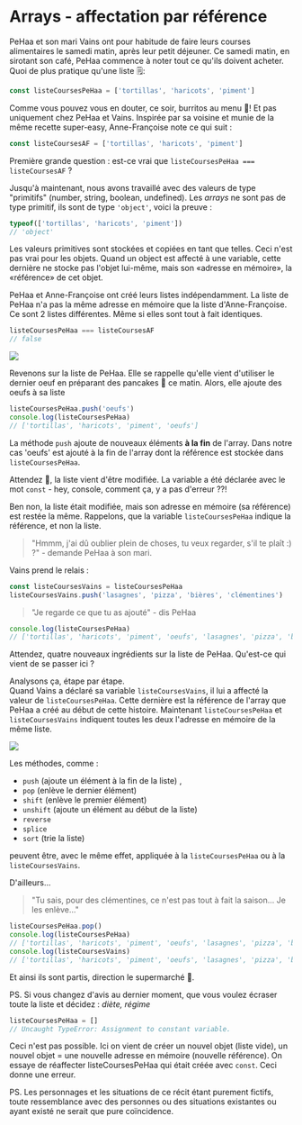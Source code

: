 # Arrays - affectation par référence

PeHaa et son mari Vains ont pour habitude de faire leurs courses alimentaires le samedi matin, après leur petit déjeuner.
Ce samedi matin, en sirotant son café, PeHaa commence à noter tout ce qu'ils doivent acheter. Quoi de plus pratique qu'une liste 🗒:

```javascript
const listeCoursesPeHaa = ['tortillas', 'haricots', 'piment']
```

Comme vous pouvez vous en douter, ce soir, burritos au menu 🌮! Et pas uniquement chez PeHaa et Vains. Inspirée par sa voisine et munie de la même recette super-easy, Anne-Françoise note ce qui suit :

```javascript
const listeCoursesAF = ['tortillas', 'haricots', 'piment']
```

Première grande question : est-ce vrai que ```listeCoursesPeHaa === listeCoursesAF``` ?

Jusqu'à maintenant, nous avons travaillé avec des valeurs de type "primitifs" (number, string, boolean, undefined). 
Les *arrays* ne sont pas de type primitif, ils sont de type `'object'`, voici la preuve :

```javascript
typeof(['tortillas', 'haricots', 'piment'])
// 'object'
```

Les valeurs primitives sont stockées et copiées en tant que telles. Ceci n'est pas vrai pour les objets. Quand un object est affecté à une variable, cette dernière ne stocke pas l'objet lui-même, mais son «adresse en mémoire», la «référence» de cet objet.

PeHaa et Anne-Françoise ont créé leurs listes indépendamment. La liste de PeHaa n'a pas la même adresse en mémoire que la liste d'Anne-Françoise. Ce sont 2 listes différentes. Même si elles sont tout à fait identiques.

```javascript
listeCoursesPeHaa === listeCoursesAF
// false
```

![](https://assets.codepen.io/4515922/difrefarray.png)

Revenons sur la liste de PeHaa. Elle se rappelle qu'elle vient d'utiliser le dernier oeuf en préparant des pancakes 🥞 ce matin. Alors, elle ajoute des oeufs à sa liste 

```javascript
listeCoursesPeHaa.push('oeufs')
console.log(listeCoursesPeHaa)
// ['tortillas', 'haricots', 'piment', 'oeufs']
```

La méthode `push` ajoute de nouveaux éléments **à la fin** de l'array. Dans notre cas 'oeufs' est ajouté à la fin de l'array dont la référence est stockée dans `listeCoursesPeHaa`.

Attendez 🧐, la liste vient d'être modifiée. La variable a été déclarée avec le mot `const` - hey, console, comment ça, y a pas d'erreur ??!

Ben non, la liste était modifiée, mais son adresse en mémoire (sa référence) est restée la même. Rappelons, que la variable `listeCoursesPeHaa` indique la référence, et non la liste.

> "Hmmm, j'ai dû oublier plein de choses, tu veux regarder, s'il te plaît :) ?" - demande PeHaa à son mari. 

Vains prend le relais : 

```javascript
const listeCoursesVains = listeCoursesPeHaa
listeCoursesVains.push('lasagnes', 'pizza', 'bières', 'clémentines')
```

> "Je regarde ce que tu as ajouté" - dis PeHaa

```javascript
console.log(listeCoursesPeHaa)
// ['tortillas', 'haricots', 'piment', 'oeufs', 'lasagnes', 'pizza', 'bières', 'clémentines']
```

Attendez, quatre nouveaux ingrédients sur la liste de PeHaa. Qu'est-ce qui vient de se passer ici ?

Analysons ça, étape par étape.  
Quand Vains a déclaré sa variable `listeCoursesVains`, il lui a affecté la valeur de `listeCoursesPeHaa`. Cette dernière est la référence de l'array que PeHaa a créé au début de cette histoire.
Maintenant `listeCoursesPeHaa` et `listeCoursesVains` indiquent toutes les deux l'adresse en mémoire de la même liste.

![](https://assets.codepen.io/4515922/samerefarray.png)

Les méthodes, comme :

- `push` (ajoute un élément à la fin de la liste) ,  
- `pop` (enlève le dernier élément)  
- `shift` (enlève le premier élément)  
- `unshift` (ajoute un élément au début de la liste)  
- `reverse`
- `splice`  
- `sort` (trie la liste)

peuvent être, avec le même effet, appliquée à la `listeCoursesPeHaa` ou à la `listeCoursesVains`. 

D'ailleurs...

> "Tu sais, pour des clémentines, ce n'est pas tout à fait la saison... Je les enlève..."

```javascript
listeCoursesPeHaa.pop()
console.log(listeCoursesPeHaa)
// ['tortillas', 'haricots', 'piment', 'oeufs', 'lasagnes', 'pizza', 'bières']
console.log(listeCoursesVains)
// ['tortillas', 'haricots', 'piment', 'oeufs', 'lasagnes', 'pizza', 'bières']
```

Et ainsi ils sont partis, direction le supermarché 🛒.

PS. Si vous changez d'avis au dernier moment, que vous voulez écraser toute la liste et décidez : *diète, régime*

```javascript
listeCoursesPeHaa = []
// Uncaught TypeError: Assignment to constant variable.
```

Ceci n'est pas possible. Ici on vient de créer un nouvel objet (liste vide), un nouvel objet = une nouvelle adresse en mémoire (nouvelle référence). On essaye de réaffecter listeCoursesPeHaa qui était créée avec `const`. Ceci donne une erreur.


PS. Les personnages et les situations de ce récit étant purement fictifs, toute ressemblance avec des personnes ou des situations existantes ou ayant existé ne serait que pure coïncidence.
